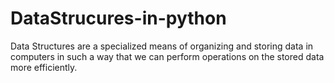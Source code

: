 # DataStrucures-in-python
Data Structures are a specialized means of organizing and storing data in computers in such a way that we can perform operations on the stored data more efficiently.
